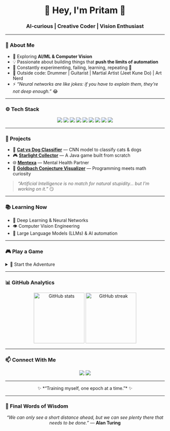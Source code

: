 <h1 align="center">🤖 Hey, I'm Pritam 👋</h1>
<h3 align="center">AI-curious | Creative Coder | Vision Enthusiast</h3>

---

### 🌌 About Me
- 🔭 Exploring **AI/ML & Computer Vision**  
- 💡 Passionate about building things that **push the limits of automation**  
- 🌱 Constantly experimenting, failing, learning, repeating 🚀  
- 🎵 Outside code: Drummer | Guitarist | Martial Artist (Jeet Kune Do) | Art Nerd
- ⚡ *“Neural networks are like jokes: if you have to explain them, they’re not deep enough.”* 😂  

---

### ⚙️ Tech Stack
<p align="center">
  <img src="https://img.shields.io/badge/Python-3776AB?style=for-the-badge&logo=python&logoColor=white"/>
  <img src="https://img.shields.io/badge/C-00599C?style=for-the-badge&logo=c&logoColor=white"/>
  <img src="https://img.shields.io/badge/Java-007396?style=for-the-badge&logo=java&logoColor=white"/>
  <img src="https://img.shields.io/badge/JavaScript-F7DF1E?style=for-the-badge&logo=javascript&logoColor=black"/>
  <img src="https://img.shields.io/badge/HTML5-E34F26?style=for-the-badge&logo=html5&logoColor=white"/>
  <img src="https://img.shields.io/badge/CSS3-1572B6?style=for-the-badge&logo=css3&logoColor=white"/>
  <img src="https://img.shields.io/badge/PHP-777BB4?style=for-the-badge&logo=php&logoColor=white"/>
  <img src="https://img.shields.io/badge/MySQL-4479A1?style=for-the-badge&logo=mysql&logoColor=white"/>
  <img src="https://img.shields.io/badge/Flask-000000?style=for-the-badge&logo=flask&logoColor=white"/>
</p>

---

### 🚀 Projects
- 🐶 **[Cat vs Dog Classifier](https://github.com/PritamTheCoder/Cats_vs_Dogs_CNN.git)** — CNN model to classify cats & dogs  
- 🎮 **[Starlight Collector](https://github.com/PritamTheCoder/Starlight_Collector.git)** — A Java game built from scratch  
- 🌐 **[Mentexa](https://github.com/PritamTheCoder/Mentexa.git)** — Mental Health Partner  
- 🔢 **[Goldbach Conjecture Visualizer](https://github.com/PritamTheCoder/GoldbachConjecture.git)** — Programming meets math curiosity  

> *“Artificial Intelligence is no match for natural stupidity… but I’m working on it.”* 😏  

---

### 📚 Learning Now
- 🧠 Deep Learning & Neural Networks  
- 👁️ Computer Vision Engineering  
- 🤖 Large Language Models (LLMs) & AI automation  

---

### 🎮 Play a Game
<details>
  <summary>🌟 Start the Adventure</summary>

  You’re in a **Neural Network Labyrinth** 🧠⚡  
  Two doors light up with glowing activations:

  - [Go Left →](#left-path)  
  - [Go Right →](#right-path)  

---

<a name="left-path"></a>
🟢 You activated **ReLU**. The path is clear! 🚀  
*Quote:* *“I would tell you a dropout joke, but you might not get it.”*  
[Restart Game](#start-the-adventure)

---

<a name="right-path"></a>
🔴 You hit **Vanishing Gradient** 😱  
You wander endlessly… until Adam Optimizer rescues you.  
*Quote:* *“Backprop gave me PTSD — Pretty Tough Stochastic Descent.”*  
[Restart Game](#start-the-adventure)

</details>

---

### 📊 GitHub Analytics
<p align="center">
  <img src="https://github-readme-stats.vercel.app/api?username=PritamTheCoder&show_icons=true&theme=radical" alt="GitHub stats" height="160"/>
  <img src="https://github-readme-streak-stats.herokuapp.com/?user=PritamTheCoder&theme=radical" alt="GitHub streak" height="160"/>
</p>

---

### 📫 Connect With Me
<p align="center">
  <a href="mailto:your-email@example.com"><img src="https://img.shields.io/badge/Email-D14836?style=for-the-badge&logo=gmail&logoColor=white"/></a>
  <a href="https://www.linkedin.com/in/your-linkedin/"><img src="https://img.shields.io/badge/LinkedIn-0A66C2?style=for-the-badge&logo=linkedin&logoColor=white"/></a>
</p>

---

<p align="center">✨ *“Training myself, one epoch at a time.”* ✨</p>  

---

### 🧠 Final Words of Wisdom  

<p align="center">
  <em>“We can only see a short distance ahead, but we can see plenty there that needs to be done.”</em>  
  — <strong>Alan Turing</strong>  
</p>
